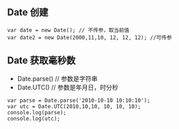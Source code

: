 ## Date 创建
```
var date = new Date(); // 不传参，取当前值
var date2 = new Date(2000,11,10, 12, 12, 12); //可传参
```

## Date 获取毫秒数
- Date.parse() // 参数是字符串
- Date.UTC() // 参数是年月日，时分秒
```
var parse = Date.parse('2010-10-10 10:10:10');
var utc = Date.UTC(2010,10,10, 10, 10, 10);
console.log(parse);
console.log(utc);
```